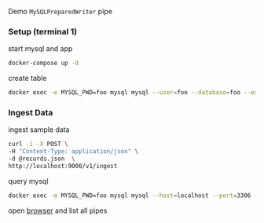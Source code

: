 Demo `MySQLPreparedWriter` pipe
### Setup (terminal 1)
start mysql and app
```sh
docker-compose up -d
```
create table
```sh
docker exec -e MYSQL_PWD=foo mysql mysql --user=foo --database=foo --execute="CREATE TABLE IF NOT EXISTS records ( \`key\` VARCHAR(64) NOT NULL PRIMARY KEY, \`value\` INTEGER, \`timestamp\` TIMESTAMP );"
```
### Ingest Data
ingest sample data
```sh
curl -i -X POST \
-H "Content-Type: application/json" \
-d @records.json  \
http://localhost:9000/v1/ingest
```
query mysql
```sh
docker exec -e MYSQL_PWD=foo mysql mysql --host=localhost --port=3306 --user=foo --database=foo --execute="SELECT \`key\`, \`value\`, \`timestamp\` FROM records"
```
open [browser](http://localhost:8000/v1/pipe) and list all pipes
